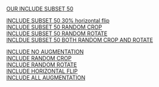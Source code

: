 [OUR INCLUDE SUBSET 50](https://www.kaggle.com/datasets/naneet1/include-dataset-subset`)

[INCLUDE SUBSET 50 30% horizontal flip](https://www.kaggle.com/datasets/naneet1/include-interpolated-300p) <br>
[INCLUDE SUBSET 50 RANDOM CROP](https://www.kaggle.com/datasets/riceyy/include-interpolated-cv-300p-random-crop)<br>
[INCLUDE SUBSET 50 RANDOM ROTATE](https://www.kaggle.com/datasets/riceyy/include-interpolated-cv-300p-random-rotate)<br>
[INCLDUE SUBSET 50 BOTH RANDOM CROP AND ROTATE](https://www.kaggle.com/datasets/riceyy/include-interpolated-cv-300p-double-madness)<br>

[INCLUDE NO AUGMENTATION](https://www.kaggle.com/datasets/naneet1/complete-include-pickle-no-aug)<br>
[INCLUDE RANDOM CROP](https://www.kaggle.com/datasets/riceyy/complete-include-pickle-random-crop)<br>
[INCLUDE RANDOM ROTATE](https://www.kaggle.com/datasets/riceyy/complete-include-pickle-random-rotate)<br>
[INCLUDE HORIZONTAL FLIP](https://www.kaggle.com/datasets/riceyy/complete-include-pickle-hflip)<br>
[INCLUDE ALL AUGMENTATION](https://www.kaggle.com/datasets/riceyy/complete-include-pickle-all-aug)
